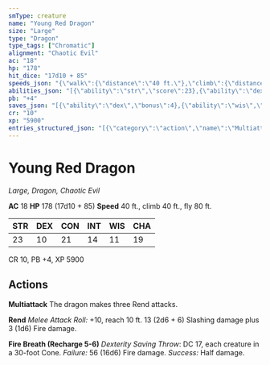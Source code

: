 ```yaml
---
smType: creature
name: "Young Red Dragon"
size: "Large"
type: "Dragon"
type_tags: ["Chromatic"]
alignment: "Chaotic Evil"
ac: "18"
hp: "178"
hit_dice: "17d10 + 85"
speeds_json: "{\"walk\":{\"distance\":\"40 ft.\"},\"climb\":{\"distance\":\"40 ft.\"},\"fly\":{\"distance\":\"80 ft.\"}}"
abilities_json: "[{\"ability\":\"str\",\"score\":23},{\"ability\":\"dex\",\"score\":10},{\"ability\":\"con\",\"score\":21},{\"ability\":\"int\",\"score\":14},{\"ability\":\"wis\",\"score\":11},{\"ability\":\"cha\",\"score\":19}]"
pb: "+4"
saves_json: "[{\"ability\":\"dex\",\"bonus\":4},{\"ability\":\"wis\",\"bonus\":4}]"
cr: "10"
xp: "5900"
entries_structured_json: "[{\"category\":\"action\",\"name\":\"Multiattack\",\"text\":\"The dragon makes three Rend attacks.\"},{\"category\":\"action\",\"name\":\"Rend\",\"text\":\"*Melee Attack Roll:* +10, reach 10 ft. 13 (2d6 + 6) Slashing damage plus 3 (1d6) Fire damage.\"},{\"category\":\"action\",\"name\":\"Fire Breath (Recharge 5-6)\",\"text\":\"*Dexterity Saving Throw*: DC 17, each creature in a 30-foot Cone. *Failure:*  56 (16d6) Fire damage. *Success:*  Half damage.\"}]"
---
```


# Young Red Dragon
*Large, Dragon, Chaotic Evil*

**AC** 18
**HP** 178 (17d10 + 85)
**Speed** 40 ft., climb 40 ft., fly 80 ft.

| STR | DEX | CON | INT | WIS | CHA |
| --- | --- | --- | --- | --- | --- |
| 23 | 10 | 21 | 14 | 11 | 19 |

CR 10, PB +4, XP 5900

## Actions

**Multiattack**
The dragon makes three Rend attacks.

**Rend**
*Melee Attack Roll:* +10, reach 10 ft. 13 (2d6 + 6) Slashing damage plus 3 (1d6) Fire damage.

**Fire Breath (Recharge 5-6)**
*Dexterity Saving Throw*: DC 17, each creature in a 30-foot Cone. *Failure:*  56 (16d6) Fire damage. *Success:*  Half damage.
